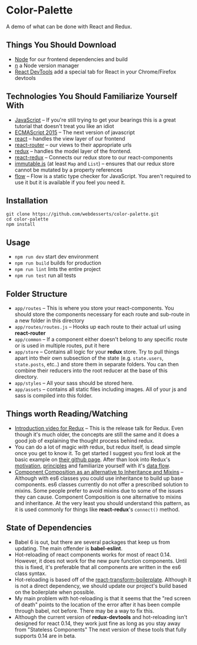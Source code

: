 Color-Palette
=============

A demo of what can be done with React and Redux.

Things You Should Download
--------------------------

- [Node](https://nodejs.org/en/download/) for our frontend dependencies and build
- [n](https://www.npmjs.com/package/n) a Node version manager
- [React DevTools](https://github.com/facebook/react-devtools) add a special tab
   for React in your Chrome/Firefox devtools

Technologies You Should Familiarize Yourself With
-------------------------------------------------

- [JavaScript][js] – If you're still trying to get your bearings this is a great
   tutorial that doesn't treat you like an idiot
- [ECMAScript 2015][es6] – The next version of javascript
- [react][] – handles the view layer of our frontend
- [react-router][router] – our views to their appropriate urls
- [redux][] – handles the model layer of the frontend.
- [react-redux][react + redux] – Connects our redux store to our react-components
- [immutable.js][immutable] (at least `Map` and `List`) – ensures that our redux
   store cannot be mutated by a property references
- [flow][] – Flow is a static type checker for JavaScript.
   You aren't required to use it but it is available if you feel you need it.

Installation
------------

```
git clone https://github.com/webdesserts/color-palette.git
cd color-palette
npm install
```

Usage
-----

- `npm run dev` start dev environment
- `npm run build` builds for production
- `npm run lint` lints the entire project
- `npm run test` run all tests

Folder Structure
----------------

- `app/routes` – This is where you store your react-components. You should store
    the components necessary for each route and sub-route in a new folder in this
    directory
- `app/routes/routes.js` – Hooks up each route to their actual url using
    **react-router**
- `app/common` – If a component either doesn't belong to any specific route or
    is used in multiple routes, put it here
- `app/store` – Contains all logic for your **redux** store. Try to pull things
    apart into their own subsection of the state (e.g. `state.users`,
    `state.posts`, etc..) and store them in separate folders. You can then
    combine their reducers into the root reducer at the base of this directory.
- `app/styles` – All your sass should be stored here.
- `app/assets` – contains all static files including images. All of your js and
    sass is compiled into this folder.



## Things worth Reading/Watching
- [Introduction video for Redux][links-1] –
   This is the release talk for Redux. Even though it's much older, the concepts
   are still the same and it does a good job of explaining the thought process
   behind redux.
- You can do a lot of magic *with* redux, but redux itself, is dead simple once
   you get to know it. To get started I suggest you first look at the basic
   example on [their github page][redux-gist]. After than look into Redux's
   [motivation][], [principles][] and familiarize yourself with it's
   [data flow][].
- [Component Composition as an alternative to Inheritance and Mixins][links-2] –
   Although with es6 classes you could use inheritance to build up base
   components. es6 classes currently do not offer a prescribed solution to
   mixins. Some people prefer to avoid mixins due to some of the issues they can
   cause. Component Composition is one alternative to mixins and inheritance. At
   the very least you should understand this pattern, as it is used commonly for
   things like **react-redux**'s `connect()` method.



## State of Dependencies
- Babel 6 is out, but there are several packages that keep us from updating.
   The main offender is **babel-eslint**.
- Hot-reloading of react components works for most of react 0.14. However, it
   does not work for the new pure function components. Until this is fixed, it's
   preferable that all components are written in the es6 class syntax.
- Hot-reloading is based off of the [react-transform-boilerplate][]. Although it
   is not a direct dependency, we should update our project's build based on the
   boilerplate when possible.
- My main problem with hot-reloading is that it seems that the "red screen of
   death" points to the location of the error after it has been compile through
   babel, not before. There may be a way to fix this.
- Although the current version of **redux-devtools** and hot-reloading isn't
   designed for react 0.14, they work just fine as long as you stay away from
   "Stateless Components" The next version of these tools that fully supports
   0.14 are in beta.



[js]: https://developer.mozilla.org/en-US/docs/Web/JavaScript/A_re-introduction_to_JavaScript
[es6]: http://babeljs.io/docs/learn-es2015/
[react]: https://facebook.github.io/react/index.html
[router]: https://github.com/rackt/react-router
[redux]: http://redux.js.org/
[react + redux]: http://redux.js.org/docs/basics/UsageWithReact.html
[immutable]: https://facebook.github.io/immutable-js/
[flow]: http://flowtype.org/

[links-1]: https://www.youtube.com/watch?v=xsSnOQynTHs
[links-2]: https://medium.com/@dan_abramov/mixins-are-dead-long-live-higher-order-components-94a0d2f9e750
[redux-gist]: https://github.com/rackt/redux#the-gist
[motivation]: http://redux.js.org/docs/introduction/Motivation.html
[principles]: http://redux.js.org/docs/introduction/ThreePrinciples.html
[data flow]: http://redux.js.org/docs/basics/DataFlow.html

[react-transform-boilerplate]: https://github.com/gaearon/react-transform-boilerplate

